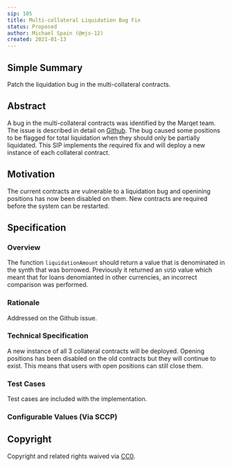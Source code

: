 ```yaml
---
sip: 105
title: Multi-collateral Liquidation Bug Fix
status: Proposed
author: Michael Spain (@mjs-12)
created: 2021-01-13
---
```


<!--You can leave these HTML comments in your merged SIP and delete the visible duplicate text guides, they will not appear and may be helpful to refer to if you edit it again. This is the suggested template for new SIPs. Note that an SIP number will be assigned by an editor. When opening a pull request to submit your SIP, please use an abbreviated title in the filename, `sip-draft_title_abbrev.md`. The title should be 44 characters or less.-->

## Simple Summary

<!--"If you can't explain it simply, you don't understand it well enough." Simply describe the outcome the proposed changes intend to achieve. This should be non-technical and accessible to a casual community member.-->

Patch the liquidation bug in the multi-collateral contracts.

## Abstract

<!--A short (~200 word) description of the proposed change, the abstract should clearly describe the proposed change. This is what *will* be done if the SIP is implemented, not *why* it should be done or *how* it will be done. If the SIP proposes deploying a new contract, write, "we propose to deploy a new contract that will do x".-->

A bug in the multi-collateral contracts was identified by the Marqet team. The issue is described in detail on [Github](https://github.com/Synthetixio/synthetix/issues/1025). 
The bug caused some positions to be flagged for total liquidation when they should only be partially liquidated.
This SIP implements the required fix and will deploy a new instance of each collateral contract.

## Motivation

<!--This is the problem statement. This is the *why* of the SIP. It should clearly explain *why* the current state of the protocol is inadequate.  It is critical that you explain *why* the change is needed, if the SIP proposes changing how something is calculated, you must address *why* the current calculation is inaccurate or wrong. This is not the place to describe how the SIP will address the issue!-->

The current contracts are vulnerable to a liquidation bug and openining positions has now been disabled on them. New contracts are required before the system can be restarted.

## Specification

<!--The specification should describe the syntax and semantics of any new feature, there are five sections
1. Overview
2. Rationale
3. Technical Specification
4. Test Cases
5. Configurable Values
-->

### Overview

<!--This is a high level overview of *how* the SIP will solve the problem. The overview should clearly describe how the new feature will be implemented.-->

The function `liquidationAmount` should return a value that is denominated in the synth that was borrowed. 
Previously it returned an `sUSD` value which meant that for loans denomianted in other currencies, an incorrect comparison was performed.

### Rationale

<!--This is where you explain the reasoning behind how you propose to solve the problem. Why did you propose to implement the change in this way, what were the considerations and trade-offs. The rationale fleshes out what motivated the design and why particular design decisions were made. It should describe alternate designs that were considered and related work. The rationale may also provide evidence of consensus within the community, and should discuss important objections or concerns raised during discussion.-->

Addressed on the Github issue.

### Technical Specification

<!--The technical specification should outline the public API of the changes proposed. That is, changes to any of the interfaces Synthetix currently exposes or the creations of new ones.-->

A new instance of all 3 collateral contracts will be deployed. Opening positions has been disabled on the old contracts but they will continue to exist. This means that users with open positions can still close them.

### Test Cases

<!--Test cases for an implementation are mandatory for SIPs but can be included with the implementation..-->

Test cases are included with the implementation.

### Configurable Values (Via SCCP)

<!--Please list all values configurable via SCCP under this implementation.-->

## Copyright

Copyright and related rights waived via [CC0](https://creativecommons.org/publicdomain/zero/1.0/).
